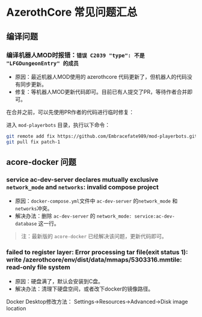 # AzerothCore 常见问题汇总

## 编译问题

### 编译机器人MOD时报错：`错误 C2039 "type": 不是 "LFGDungeonEntry" 的成员`
* 原因：最近机器人MOD使用的 azerothcore 代码更新了，但机器人的代码没有同步更新。
* 修复：等机器人MOD更新代码即可。目前已有人提交了PR，等待作者合并即可。

在合并之前，可以先使用PR作者的代码进行临时修复：

进入 `mod-playerbots` 目录，执行以下命令：
```bash
git remote add fix https://github.com/Embracefate989/mod-playerbots.git
git pull fix patch-1
```

## acore-docker 问题

### service ac-dev-server declares mutually exclusive `network_mode` and `networks`: invalid compose project
* 原因：`docker-compose.yml`文件中 `ac-dev-server` 的`network_mode` 和`networks`冲突。
* 解决办法：删除 `ac-dev-server` 的 `network_mode: service:ac-dev-database` 这一行。

> 注：最新版的 `acore-docker` 已经解决该问题，更新代码即可。

### failed to register layer: Error processing tar file(exit status 1): write /azerothcore/env/dist/data/mmaps/5303316.mmtile: read-only file system
* 原因：硬盘满了，默认会安装到C盘。
* 解决办法：清理下硬盘空间，或者改下docker的镜像路径。

Docker Desktop修改方法：
Settings->Resources->Advanced->Disk image location
